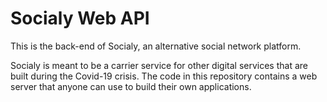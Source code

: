 # Socialy Web API

This is the back-end of Socialy, an alternative social network platform.

Socialy is meant to be a carrier service for other digital services that 
are built during the Covid-19 crisis. The code in this repository contains a
web server that anyone can use to build their own applications.



